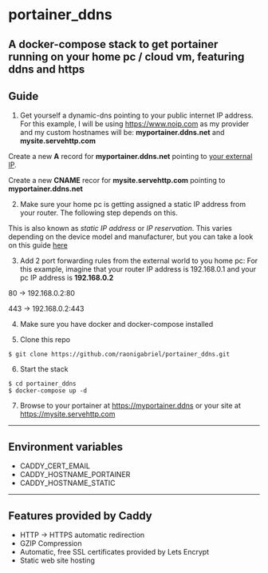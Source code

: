 # portainer_ddns
A docker-compose stack to get portainer running on your home pc / cloud vm, featuring ddns and https
---

## Guide
1. Get yourself a dynamic-dns pointing to your public internet IP address.
For this example, I will be using https://www.noip.com as my provider and my custom hostnames will be: **myportainer.ddns.net** and **mysite.servehttp.com**

Create a new **A** record for **myportainer.ddns.net** pointing to [your external IP](https://whatismyipaddress.com/). 

Create a new **CNAME** recor for **mysite.servehttp.com** pointing to **myportainer.ddns.net**


2. Make sure your home pc is getting assigned a static IP address from your router. The following step depends on this.

This is also known as *static IP address* or *IP reservation*. This varies depending on the device model and manufacturer, but you can take a look on this guide [here](http://blog.dlink.com/mastering-static-ip-addresses-2/)

3. Add 2 port forwarding rules from the external world to you home pc:
For this example, imagine that your router IP address is 192.168.0.1 and your pc IP address is **192.168.0.2**
 
80 -> 192.168.0.2:80

443 -> 192.168.0.2:443

4. Make sure you have docker and docker-compose installed

5. Clone this repo
```
$ git clone https://github.com/raonigabriel/portainer_ddns.git
```

6. Start the stack
```
$ cd portainer_ddns
$ docker-compose up -d
```

7. Browse to your portainer at https://myportainer.ddns or your site at https://mysite.servehttp.com

---
## Environment variables
* CADDY_CERT_EMAIL
* CADDY_HOSTNAME_PORTAINER
* CADDY_HOSTNAME_STATIC

---
## Features provided by Caddy

* HTTP -> HTTPS automatic redirection
* GZIP Compression
* Automatic, free SSL certificates provided by Lets Encrypt
* Static web site hosting
